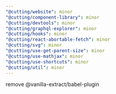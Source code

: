 ```yaml
---
"@cutting/website": minor
"@cutting/component-library": minor
"@cutting/devtools": minor
"@cutting/graphql-explorer": minor
"@cutting/hooks": minor
"@cutting/react-abortable-fetch": minor
"@cutting/svg": minor
"@cutting/use-get-parent-size": minor
"@cutting/use-mathjax": minor
"@cutting/use-shortcuts": minor
"@cutting/util": minor
---
```


remove @vanilla-extract/babel-plugin
